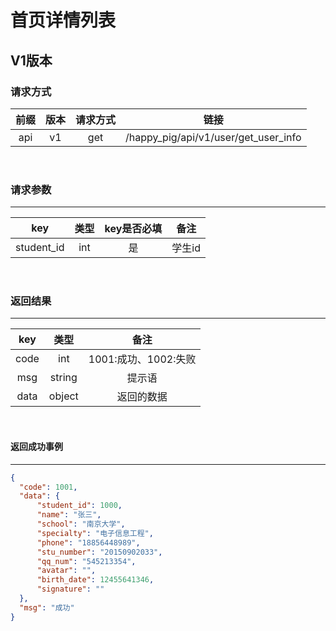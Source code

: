 # 首页详情列表

## V1版本

### 请求方式
| 前缀 | 版本 | 请求方式 | 链接 |
| :---: | :---: | :---: | :---:|
| api | v1 | get | /happy_pig/api/v1/user/get_user_info |

<br/>

### 请求参数

---------------------------------
|  key  |   类型   | key是否必填 | 备注 |
| :---: | :------: | :--------: | :---:|
| student_id | int | 是 | 学生id |

<br/>

### 返回结果

----------------------------
|  key  |   类型   |  备注 |
| :---: | :------: | :---:|
| code | int | 1001:成功、1002:失败|
| msg | string | 提示语 |
| data | object | 返回的数据 |

<br/>

#### 返回成功事例

-------------------------
```json
{
  "code": 1001,
  "data": {
      "student_id": 1000,
      "name": "张三", 
      "school": "南京大学", 
      "specialty": "电子信息工程",
      "phone": "18856448989",
      "stu_number": "20150902033",
      "qq_num": "545213354",
      "avatar": "",
      "birth_date": 12455641346,
      "signature": ""
  },
  "msg": "成功"
}
```
